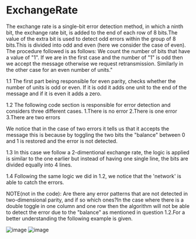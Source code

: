 # ExchangeRate
The exchange rate is a single-bit error detection method, in which a ninth bit, the exchange rate bit, is added to the end of each row of 8 bits.The value of the extra bit is used to detect odd errors within the group of 8 bits.This is divided into odd and even (here we consider the case of even). The procedure followed is as follows: We count the number of bits that have a value of "1". If we are in the first case and the number of "1" is odd then we accept the message otherwise we request retransmission. Similarly in the other case for an even number of units."

1.1
The first part being responsible for even parity, checks whether the number of units is odd or even. If it is odd it adds one unit to the end of the message and if it is even it adds a zero.

1.2
The following code section is responsible for error detection and considers three different cases.
1.There is no error
2.There is one error
3.There are two errors

We notice that in the case of two errors it tells us that it accepts the message this is because by toggling the two bits the "balance" between 0 and 1 is restored and the error is not detected.

1.3 
In this case we follow a 2-dimentional exchange rate, the logic is applied is similar to the one earlier but instead of having one single line,
the bits are divided equally into 4 lines. 

1.4 
Following the same logic we did in 1.2, we notice that the 'network' is able to catch the errors.

NOTE(not in the code):
Are there any error patterns that are not detected in two-dimensional parity, and if so which ones?In the case where there is a double toggle in one column and one row then the algorithm will not be able to detect the error due to the "balance" as mentioned in question 1.2.For a better understanding the following example is given.

![image](https://user-images.githubusercontent.com/118728873/219042725-8e9ba098-b27a-4926-a369-b6a9735c463f.png)
![image](https://user-images.githubusercontent.com/118728873/219042764-b382e7aa-fb71-4db9-96e0-910829d838fa.png)
